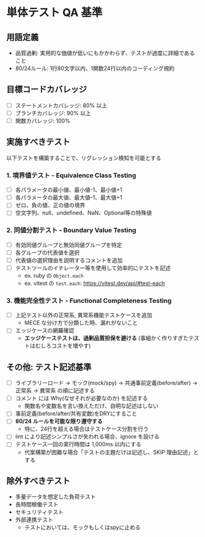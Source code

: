 # 単体テスト QA 基準

## 用語定義
* 品質過剰: 実用的な価値が低いにもかかわらず、テストが過度に詳細であること
* 80/24ルール: 1行80文字以内、1関数24行以内のコーディング規約

## 目標コードカバレッジ
* [ ] ステートメントカバレッジ: 80% 以上
* [ ] ブランチカバレッジ: 90% 以上
* [ ] 関数カバレッジ: 100%

## 実施すべきテスト
以下テストを構築することで、リグレッション検知を可能とする

### 1. 境界値テスト - Equivalence Class Testing
* [ ] 各パラメータの最小値、最小値-1、最小値+1
* [ ] 各パラメータの最大値、最大値-1、最大値+1
* [ ] ゼロ、負の値、正の値の境界
* [ ] 空文字列、null、undefined、NaN、Optional等の特殊値

### 2. 同値分割テスト - Boundary Value Testing
* [ ] 有効同値グループと無効同値グループを特定
* [ ] 各グループの代表値を選択
* [ ] 代表値の選択理由を説明するコメントを追加
* [ ] テストツールのイテレーター等を使用して効率的にテストを記述
  * ex. ruby の `Object.each`
  * ex. vitest の `test.each`: https://vitest.dev/api/#test-each

### 3. 機能完全性テスト - Functional Completeness Testing
* [ ] 上記テスト以外の正常系, 異常系機能テストケースを追加
  * MECE な分け方で分類した時、漏れがないこと
* [ ] エッジケースの網羅確認
  * **エッジケーステストは、過剰品質担保を避ける** (事細かく作りすぎたテストはむしろコストを増やす)

## その他: テスト記述基準
* [ ] ライブラリーロード → モック(mock/spy) → 共通事前定義(before/after) → 正常系 → 異常系 の順に記述する
* [ ] コメント には Why(なぜそれが必要なのか) を記述する
  * 関数名や変数名を言い換えただけ、自明な記述はしない
* [ ] 事前定義(before/after/共有変数)をDRYにすること
* [ ] **80/24 ルールを可能な限り遵守する**
  * 特に、24行を超える場合はテストケース分割を行う
* [ ] lint により記述シンプルさが失われる場合、ignore を設ける
* [ ] テストケース一回の実行時間は 1,000ms 以内にする
  * 代案構築が困難な場合「テストの主題だけは記述し、SKIP 理由記述」とする

## 除外すべきテスト
* 多量データを想定した負荷テスト
* 長時間稼働テスト
* セキュリティテスト
* 外部連携テスト
  * テストにおいては、モックもしくはspyに止める
